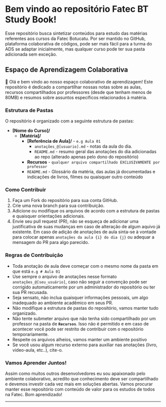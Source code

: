 # Bem vindo ao repositório Fatec BT Study Book!
Esse repositório busca sintetizar conteúdos para estudo das matérias referentes aos cursos da Fatec Botucatu. Por ser mantido no GitHub, plataforma colaborativa de códigos, pode ser mais fácil para a turma do ADS se adaptar inicialmente, mas qualquer curso pode ter sua pasta adicionada sem exceção.

## Espaço de Aprendizagem Colaborativa

👋 Olá e bem vindo ao nosso espaço colaborativo de aprendizagem! Este repositório é dedicado a compartilhar nossas notas sobre as aulas, recursos compartilhados por professores (desde que tenham menos de 80MB) e resumos sobre assuntos específicos relacionados à matéria.

### Estrutura de Pastas

O repositório é organizado com a seguinte estrutura de pastas:

- **[Nome do Curso]/**
  - **[Matéria]/**
    - **[Referência de Aula]/** - `e.g Aula 01`
      - `anotações_@[usuario].md` - notas da aula do dia.
      - `README.md` - resumo geral das anotações do dia adicionadas ao repo (alterado apenas pelo dono do repositório)
    - **Recursos** - `qualquer arquivo compartilhado EXCLUSIVAMENTE por professor`
    - `README.md` - Glossário da matéria, das aulas já documentadas e indicações de livros, filmes ou quaisquer outro conteúdo

### Como Contribuir

1. Faça um Fork do repositório para sua conta GitHub.
2. Crie uma nova branch para sua contribuição.
3. Adicione ou modifique os arquivos de acordo com a estrutura de pastas e quaisquer orientações adicionais.
4. Envie seu pull request (PR), não se esqueça de adicionar uma justificativa de suas mudanças em caso de alteração de algum aquivo já existente. Em caso de adição de anotações de aula sinta-se à vontade para colocar apenas `anotações da aula {i} do dia {j}` ou adequar a mensagem do PR para algo parecido.

### Regras de Contribuição

- Toda anotação de aula deve começar com o mesmo nome da pasta em que está `e.g # Aula 01`
- Use sempre o arquivo de anotações nesse formato `anotações_@[seu_usuário]`, caso não seguir a convenção pode ser corrigido automaticamente por um administrador do repositório ou ter sua PR recusada.
- Seja sensato, não inclua quaisquer informações pessoais, um algo inadequado ao ambiente acadêmico em seus PR.
- Não modifique a estrutura de pastas do repositório, vamos manter tudo organizado.
- Não tente submeter arquivo que não tenha sido compartilhado por um professor na pasta de **`Recursos`**. Isso não é permitido e em caso de acontecer você pode ser restrito de contribuir com o repositório temporariamente.
- Respeite os arquivos alheios, vamos manter um ambiente positivo
- Se você usou algum recurso externo para auxiliar nas anotações (livro, video-aula, etc..), cite-o.

### Vamos Aprender Juntos!

Assim como muitos outros desenvolvedores eu sou apaixonado pelo ambiente colaborativo, acredito que conhecimento deve ser compartilhado e devemos investir cada vez mais em soluções abertas. Vamos procurar manter esse repositório com conteúdo de valor para os estudos de todos na Fatec. Bom aprendizado!

---

